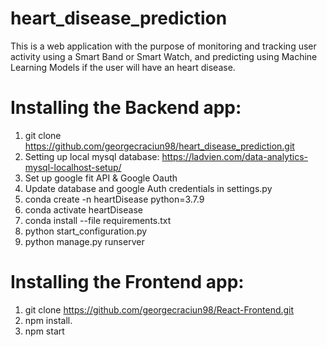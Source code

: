 # heart_disease_prediction

This is a web application with the purpose of monitoring and tracking user activity using a Smart Band or Smart Watch, and predicting using Machine Learning Models if
the user will have an heart disease.


# Installing the Backend app:
1.	git clone
https://github.com/georgecraciun98/heart_disease_prediction.git
2.  Setting up local mysql database: https://ladvien.com/data-analytics-mysql-localhost-setup/
3.  Set up google fit API & Google Oauth
4.  Update database and google Auth credentials in settings.py
5.	conda create -n heartDisease python=3.7.9
6.	conda activate heartDisease
7.	conda install --file requirements.txt
8.	python start_configuration.py
9.	python manage.py runserver

# Installing the Frontend app:
1.	git clone
https://github.com/georgecraciun98/React-Frontend.git
2.	npm install.
3.	npm start
